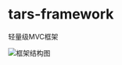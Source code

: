 # tars-framework
轻量级MVC框架

![框架结构图](https://ww4.sinaimg.cn/large/006tNc79ly1fdnj7krf69j30za0x8tib.jpg)

